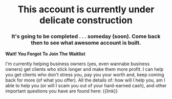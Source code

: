 <h1 align="center">This account is currently under delicate construction</h1>
<h3 align="center">It's going to be completed . . . someday (soon). Come back then to see what awesome account is built.</h3>

**Wait! You Forgot To Join The Waitlist**

I'm currently helping business owners (yes, even wannabe business owners) get clients who stick longer and make them more profit. 
I can help you get clients who don't stress you, pay you your worth and, keep coming back for more (of what you offer). All the details of: how will I help you, am I able to help you (or will I scam you out of your hard-earned cash), and other important questions you have are found here: {{link}}

